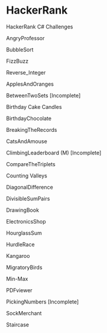 # HackerRank
HackerRank C# Challenges

AngryProfessor

BubbleSort

FizzBuzz

Reverse_Integer

ApplesAndOranges

BetweenTwoSets [Incomplete]

Birthday Cake Candles

BirthdayChocolate

BreakingTheRecords

CatsAndAmouse

ClimbingLeaderboard (M) [Incomplete]

CompareTheTriplets

Counting Valleys

DiagonalDifference

DivisibleSumPairs

DrawingBook

ElectronicsShop

HourglassSum

HurdleRace

Kangaroo

MigratoryBirds

Min-Max

PDFviewer

PickingNumbers [Incomplete]

SockMerchant

Staircase

